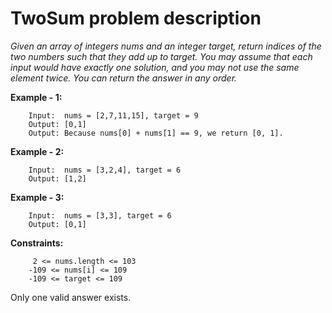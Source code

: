 # TwoSum problem description

_Given an array of integers nums and an integer target, return indices of the two numbers such that they add up to target.
You may assume that each input would have exactly one solution, and you may not use the same element twice.
You can return the answer in any order._



**Example - 1:**

        Input:  nums = [2,7,11,15], target = 9
        Output: [0,1]
        Output: Because nums[0] + nums[1] == 9, we return [0, 1].

**Example - 2:**

        Input:  nums = [3,2,4], target = 6
        Output: [1,2]

**Example - 3:**

        Input:  nums = [3,3], target = 6
        Output: [0,1]



**Constraints:**

         2 <= nums.length <= 103
        -109 <= nums[i] <= 109
        -109 <= target <= 109
            
            
Only one valid answer exists.
